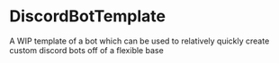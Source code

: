 # DiscordBotTemplate
A WIP template of a bot which can be used to relatively quickly create custom discord bots off of a flexible base
